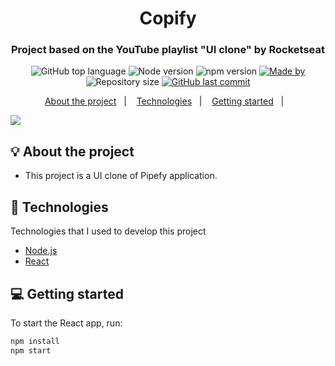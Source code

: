 <h1 align="center">Copify</h1>
<h3 align="center">Project based on the YouTube playlist "UI clone" by Rocketseat</h3>

<p align="center">
  <img alt="GitHub top language" src="https://img.shields.io/github/languages/top/MarcosCastelo/Copify?color=%237e57c2">
  
  <img alt="Node version" src="https://img.shields.io/badge/node.js@14.7.0-informational?logo=Node.JS&color=%237e57c2">
  
  <img alt="npm version" src="https://img.shields.io/badge/npm-6.14.7-informational?logo=npm&color=%237e57c2">

  <a href="https://www.linkedin.com/in/marcos-castelo-74a3b9118/">
    <img alt="Made by" src="https://img.shields.io/badge/made%20by-Marcos%20Castelo-%237e57c2">
  </a>
  
  <img alt="Repository size" src="https://img.shields.io/github/repo-size/JohnEmerson1406/Proffy?color=%237e57c2">
  
  <a href="https://github.com/MarcosCastelo/Copify/commits/master">
    <img alt="GitHub last commit" src="https://img.shields.io/github/last-commit/MarcosCastelo/Copify?color=%237e57c2">
  </a>
</p>

<p align="center">
  <a href="#bulb-about-the-project">About the project</a>&nbsp;&nbsp;&nbsp;|&nbsp;&nbsp;&nbsp;
  <a href="#rocket-technologies">Technologies</a>&nbsp;&nbsp;&nbsp;|&nbsp;&nbsp;&nbsp;
  <a href="#computer-getting-started">Getting started</a>&nbsp;&nbsp;&nbsp;|&nbsp;&nbsp;&nbsp;
</p>

<img align="center" src="https://i.imgur.com/QrY8oIa.png"></img>

## :bulb: About the project

- This project is a UI clone of Pipefy application.

## :rocket: Technologies

Technologies that I used to develop this project

- [Node.js](https://nodejs.org/en)
- [React](https://reactjs.org)

## :computer: Getting started

To start the React app, run:
```bash
npm install
npm start
